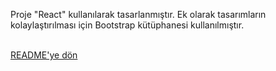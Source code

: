 Proje "React" kullanılarak tasarlanmıştır.
Ek olarak tasarımların kolaylaştırılması için Bootstrap kütüphanesi kullanılmıştır.
<br/>
<br/>

[README'ye dön](../README.md) 